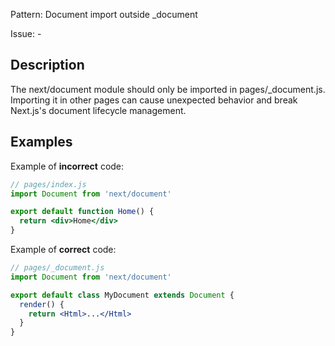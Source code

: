 Pattern: Document import outside _document

Issue: -

## Description

The next/document module should only be imported in pages/_document.js. Importing it in other pages can cause unexpected behavior and break Next.js's document lifecycle management.

## Examples

Example of **incorrect** code:
```jsx
// pages/index.js
import Document from 'next/document'

export default function Home() {
  return <div>Home</div>
}
```

Example of **correct** code:
```jsx
// pages/_document.js
import Document from 'next/document'

export default class MyDocument extends Document {
  render() {
    return <Html>...</Html>
  }
}
```